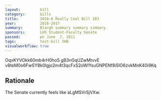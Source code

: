 ```yaml
---
layout:         bill
category:       bills
title:          2016-6 Really Cool Bill 183
year:           2016-2017
summary:        Blargh summary summary simmary.
sponsors:       LHS Student-Faculty Senate
passed:         pn June  7, 2011
tags:           test-bill tHB
visualworkflow: true
---
```



OqxKYVOkk60mb4rH0hoS gB3nGqUZwMtvvE v8teM0o6FwSY8k0Igjo2m4t3qcFxS2oWIYsuGNPENf8i5lO6zvkMnK40i9Kq 




Rationale
---------
The Senate currently feels like aLgMSVrSjVXw.
